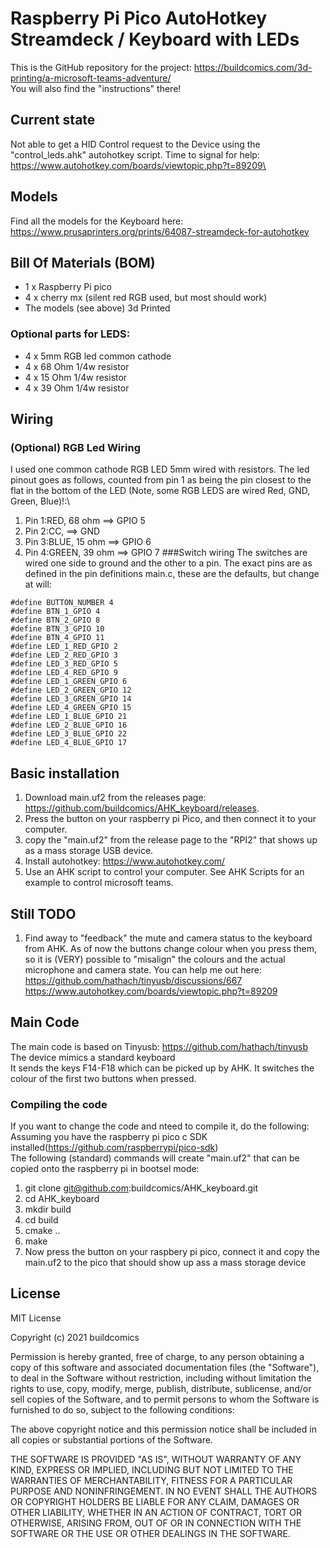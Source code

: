 # Raspberry Pi Pico AutoHotkey Streamdeck / Keyboard with LEDs
This is the GitHub repository for the project: https://buildcomics.com/3d-printing/a-microsoft-teams-adventure/ \
You will also find the "instructions"  there!

## Current state
Not able to get a HID Control request to the Device using the "control_leds.ahk" autohotkey script. Time to signal for help: https://www.autohotkey.com/boards/viewtopic.php?t=89209\

## Models
Find all the models for the Keyboard here: https://www.prusaprinters.org/prints/64087-streamdeck-for-autohotkey

## Bill Of Materials (BOM)
+ 1 x Raspberry Pi pico
+ 4 x cherry mx (silent red RGB used, but most should work)
+ The models (see above) 3d Printed

### Optional parts for LEDS:
+ 4 x 5mm RGB led common cathode
+ 4 x 68 Ohm 1/4w resistor
+ 4 x 15 Ohm 1/4w resistor
+ 4 x 39 Ohm 1/4w resistor

## Wiring
### (Optional) RGB Led Wiring
I used one common cathode RGB LED 5mm wired with resistors. The led pinout goes as follows, counted from pin 1 as being the pin closest to the flat in the bottom of the LED (Note, some RGB LEDS are wired Red, GND, Green, Blue)!:\
1. Pin 1:RED, 68 ohm ==> GPIO 5
2. Pin 2:CC, ==> GND
3. Pin 3:BLUE, 15 ohm ==> GPIO 6
4. Pin 4:GREEN, 39 ohm ==> GPIO 7
###Switch wiring
The switches are wired one side to ground and the other to a pin.
The exact pins are as defined in the pin definitions main.c, these are the defaults, but change at will:
```
#define BUTTON_NUMBER 4
#define BTN_1_GPIO 4
#define BTN_2_GPIO 8
#define BTN_3_GPIO 10
#define BTN_4_GPIO 11
#define LED_1_RED_GPIO 2
#define LED_2_RED_GPIO 3
#define LED_3_RED_GPIO 5
#define LED_4_RED_GPIO 9
#define LED_1_GREEN_GPIO 6
#define LED_2_GREEN_GPIO 12
#define LED_3_GREEN_GPIO 14
#define LED_4_GREEN_GPIO 15
#define LED_1_BLUE_GPIO 21
#define LED_2_BLUE_GPIO 16
#define LED_3_BLUE_GPIO 22
#define LED_4_BLUE_GPIO 17

```
## Basic installation
1. Download main.uf2 from the releases page: https://github.com/buildcomics/AHK_keyboard/releases.
2. Press the button on your raspberry pi Pico, and then connect it to your computer.
3. copy the "main.uf2" from the release page to the "RPI2" that shows up as a mass storage USB device.
4. Install autohotkey: https://www.autohotkey.com/
5. Use an AHK script to control your computer. See AHK Scripts for an example to control microsoft teams.

## Still TODO
1. Find away to "feedback"  the mute and camera status to the keyboard from AHK. As of now the buttons change colour when you press them, so it is (VERY) possible to "misalign"  the colours and the actual microphone and camera state. You can help me out here:     https://github.com/hathach/tinyusb/discussions/667 \
    https://www.autohotkey.com/boards/viewtopic.php?t=89209

## Main Code
The main code is based on Tinyusb: https://github.com/hathach/tinyusb \
The device mimics a standard keyboard \
It sends the keys F14-F18 which can be picked up by AHK. It switches the colour of the first two buttons when pressed.

### Compiling the code
If you want to change the code and nteed to compile it, do the following:
Assuming you have the raspberry pi pico c SDK installed(https://github.com/raspberrypi/pico-sdk) \
The following (standard) commands will create "main.uf2" that can be copied onto the raspberry pi in bootsel mode:
1. git clone git@github.com:buildcomics/AHK_keyboard.git
2. cd AHK_keyboard
3. mkdir build
4. cd build
5. cmake ..
6. make
7. Now press the button on your raspbery pi pico, connect it and copy the main.uf2 to the pico that should show up ass a mass storage device

## License
MIT License

Copyright (c) 2021 buildcomics

Permission is hereby granted, free of charge, to any person obtaining a copy
of this software and associated documentation files (the "Software"), to deal
in the Software without restriction, including without limitation the rights
to use, copy, modify, merge, publish, distribute, sublicense, and/or sell
copies of the Software, and to permit persons to whom the Software is
furnished to do so, subject to the following conditions:

The above copyright notice and this permission notice shall be included in all
copies or substantial portions of the Software.

THE SOFTWARE IS PROVIDED "AS IS", WITHOUT WARRANTY OF ANY KIND, EXPRESS OR
IMPLIED, INCLUDING BUT NOT LIMITED TO THE WARRANTIES OF MERCHANTABILITY,
FITNESS FOR A PARTICULAR PURPOSE AND NONINFRINGEMENT. IN NO EVENT SHALL THE
AUTHORS OR COPYRIGHT HOLDERS BE LIABLE FOR ANY CLAIM, DAMAGES OR OTHER
LIABILITY, WHETHER IN AN ACTION OF CONTRACT, TORT OR OTHERWISE, ARISING FROM,
OUT OF OR IN CONNECTION WITH THE SOFTWARE OR THE USE OR OTHER DEALINGS IN THE
SOFTWARE.
